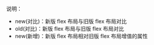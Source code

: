 说明：

- new(对比)：新版 flex 布局与旧版 flex 布局对比
- old(对比)：新版 flex 布局与旧版 flex 布局对比
- new(新增)：新版 flex 布局相对旧版 flex 布局增值的属性